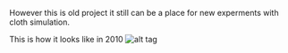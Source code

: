 However this is old project it still can be a place for new experments with cloth simulation.

This is how it looks like in 2010 
![alt tag](http://nullgravity.eu/projects/curtain.jpg)
